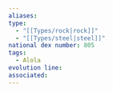 ```yaml
---
aliases: 
type:
  - "[[Types/rock|rock]]"
  - "[[Types/steel|steel]]"
national dex number: 805
tags:
  - Alola
evolution line: 
associated:
---
```

